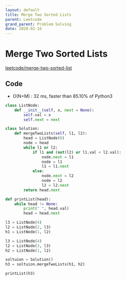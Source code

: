 ```yaml
---
layout: default
title: Merge Two Sorted Lists
parent: Leetcode
grand_parent: Problem Solving
date: 2020-02-16
---
```


# Merge Two Sorted Lists

[leetcode/merge-two-sorted-list](https://www.leetcode.com/problems/merge-two-sorted-list/)

## Code

- O(N+M) : 32 ms, faster than 85.10% of Python3

```python
class ListNode:
    def __init__(self, x, next = None):
        self.val = x
        self.next = next

class Solution:
    def mergeTwoLists(self, l1, l2):
        head = ListNode(0)
        node = head
        while l1 or l2:
            if l1 and (not(l2) or l1.val < l2.val):
                node.next = l1
                node = l1
                l1 = l1.next
            else:
                node.next = l2
                node = l2
                l2 = l2.next
        return head.next

def printList(head):
    while head != None:
        print(" ", head.val)
        head = head.next

l3 = ListNode(4)
l2 = ListNode(2, l3)
h1 = ListNode(1, l2)

l3 = ListNode(4)
l2 = ListNode(3, l3)
h2 = ListNode(1, l2)

soltuion = Solution()
h3 = soltuion.mergeTwoLists(h1, h2)

printList(h3)
```